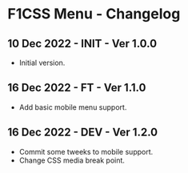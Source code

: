 # F1CSS Menu - Changelog

## 10 Dec 2022 - INIT - Ver 1.0.0
  - Initial version.

## 16 Dec 2022 - FT - Ver 1.1.0
  - Add basic mobile menu support.

## 16 Dec 2022 - DEV - Ver 1.2.0
  - Commit some tweeks to mobile support.
  - Change CSS media break point.
